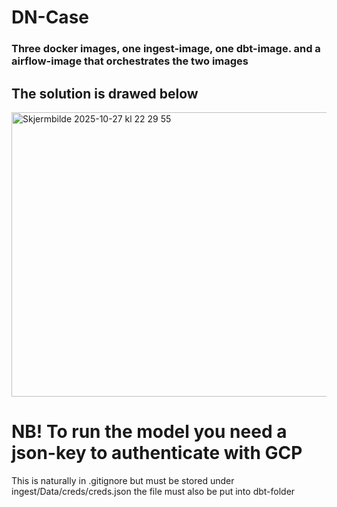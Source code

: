 # DN-Case

### Three docker images, one ingest-image, one dbt-image. and a airflow-image that orchestrates the two images


## The solution is drawed below
<img width="1078" height="455" alt="Skjermbilde 2025-10-27 kl  22 29 55" src="https://github.com/user-attachments/assets/eee6b37a-01f1-4eec-a47a-2eb20330109f" />


# NB! To run the model you need a json-key to authenticate with GCP

This is naturally in .gitignore
but must be stored under ingest/Data/creds/creds.json
the file must also be put into dbt-folder
